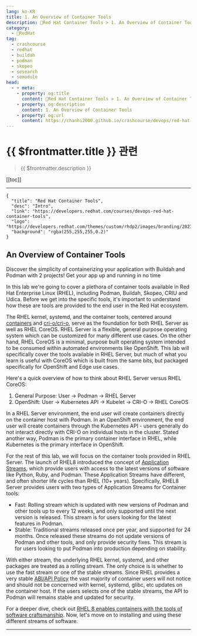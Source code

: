 ```yaml
---
lang: ko-KR
title: 1. An Overview of Container Tools
description: 🔺Red Hat Container Tools > 1. An Overview of Container Tools
category:
  - 🔺RedHat
tag: 
  - crashcourse
  - redhat
  - buildah
  - podman
  - skopeo
  - sesearch
  - semodule
head:
  - - meta:
    - property: og:title
      content: 🔺Red Hat Container Tools > 1. An Overview of Container Tools
    - property: og:description
      content: 1. An Overview of Container Tools
    - property: og:url
      content: https://chanhi2000.github.io/crashcourse/devops/red-hat-container-tools/01.html
---
```


# {{ $frontmatter.title }} 관련

> {{ $frontmatter.description }}

[[toc]]

---

```component VPCard
{
  "title": "Red Hat Container Tools",
  "desc": "Intro",
  "link": "https://developers.redhat.com/courses/devops-red-hat-container-tools",
  "logo": "https://developers.redhat.com/themes/custom/rhdp2/images/branding/2023_RHDLogo_black_text.svg",
  "background": "rgba(255,255,255,0.2)"
}
```

## An Overview of Container Tools

Discover the simplicity of containerizing your application with Buildah and Podman with 2 projects! Get your app up and running in no time

In this lab we're going to cover a plethora of container tools available in Red Hat Enterprise Linux (RHEL), including Podman, Buildah, Skopeo, CRIU and Udica. Before we get into the specific tools, it's important to understand how these are tools are provided to the end user in the Red Hat ecosystem.

The RHEL kernel, systemd, and the container tools, centered around [<FontIcon icon="iconfont icon-github"/>  containers](https://github.com/containers) and [<FontIcon icon="iconfont icon-github"/> cri-o/cri-o](https://github.com/cri-o/cri-o), serve as the foundation for both RHEL Server as well as RHEL CoreOS. RHEL Server is a flexible, general purpose operating system which can be customized for many different use cases. On the other hand, RHEL CoreOS is a minimal, purpose built operating system intended to be consumed within automated environments like OpenShift. This lab will specifically cover the tools available in RHEL Server, but much of what you learn is useful with CoreOS which is built from the same bits, but packaged specifically for OpenShift and Edge use cases.

Here's a quick overview of how to think about RHEL Server versus RHEL CoreOS:

1. General Purpose: User -> Podman -> RHEL Server
2. OpenShift: User -> Kubernetes API -> Kubelet -> CRI-O -> RHEL CoreOS

In a RHEL Server environment, the end user will create containers directly on the container host with Podman. In an OpenShift environment, the end user will create containers through the Kubernetes API - users generally do not interact directly with CRI-O on individual hosts in the cluster. Stated another way, Podman is the primary container interface in RHEL, while Kubernetes is the primary interface in OpenShift.

For the rest of this lab, we will focus on the container tools provided in RHEL Server. The launch of RHEL8 introduced the concept of [Application Streams](https://www.redhat.com/en/blog/introduction-appstreams-and-modules-red-hat-enterprise-linux), which provide users with access to the latest versions of software like Python, Ruby, and Podman. These Application Streams have different, and often shorter life cycles than RHEL (10+ years). Specifically, RHEL8 Server provides users with two types of Application Streams for Container tools:

- Fast: Rolling stream which is updated with new versions of Podman and other tools up to every 12 weeks, and only supported until the next version is released. This stream is for users looking for the latest features in Podman.
- Stable: Traditional streams released once per year, and supported for 24 months. Once released these streams do not update versions of Podman and other tools, and only provide security fixes. This stream is for users looking to put Podman into production depending on stability.

With either stream, the underlying RHEL kernel, systemd, and other packages are treated as a rolling stream. The only choice is is whether to use the fast stream or one of the stable streams. Since RHEL provides a very stable [ABI/API Policy](https://access.redhat.com/articles/rhel8-abi-compatibility) the vast majority of container users will not notice and should not be concerned with kernel, systemd, glibc, etc updates on the container host. If the users selects one of the stable streams, the API to Podman will remains stable and updated for security.

For a deeper dive, check out [RHEL 8 enables containers with the tools of software craftsmanship](https://www.redhat.com/en/blog/rhel-8-enables-containers-tools-software-craftsmanship-0). Now, let's move on to installing and using these different streams of software.

---

<TagLinks />